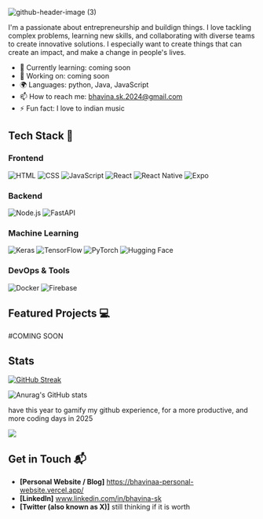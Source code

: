 ![github-header-image (3)](https://github.com/user-attachments/assets/4182fce0-5e69-4032-9185-e806bc905b6a)

I'm a passionate about entrepreneurship and buildign things. I love tackling complex problems, learning new skills, and collaborating with diverse teams to create innovative solutions. I especially want to create things that can create an impact, and make a change in people's lives.

- 🌱 Currently learning: coming soon
- 🔭 Working on: coming soon
- 🌍 Languages: python, Java, JavaScript
- 📫 How to reach me: bhavina.sk.2024@gmail.com
- ⚡ Fun fact: I love to indian music


## Tech Stack 🧠

### Frontend
![HTML](https://img.shields.io/badge/-HTML-E34F26?style=flat-square&logo=html5&logoColor=white)
![CSS](https://img.shields.io/badge/-CSS-1572B6?style=flat-square&logo=css3&logoColor=white)
![JavaScript](https://img.shields.io/badge/-JavaScript-F7DF1E?style=flat-square&logo=javascript&logoColor=black)
![React](https://img.shields.io/badge/-React-61DAFB?style=flat-square&logo=react&logoColor=black)
![React Native](https://img.shields.io/badge/React_Native-20232A?style=for-the-badge&logo=react&logoColor=61DAFB)
![Expo](https://img.shields.io/badge/Expo-1B1F23?style=for-the-badge&logo=expo&logoColor=white)

### Backend
![Node.js](https://img.shields.io/badge/-Node.js-339933?style=flat-square&logo=node.js&logoColor=white)
![FastAPI](https://img.shields.io/badge/fastapi-109989?style=for-the-badge&logo=FASTAPI&logoColor=white)

### Machine Learning
![Keras](https://img.shields.io/badge/Keras-FF0000?style=for-the-badge&logo=keras&logoColor=white)
![TensorFlow](https://img.shields.io/badge/TensorFlow-FF6F00?style=for-the-badge&logo=tensorflow&logoColor=white)
![PyTorch](https://img.shields.io/badge/PyTorch-EE4C2C?style=for-the-badge&logo=pytorch&logoColor=white)
![Hugging Face](https://img.shields.io/badge/-HuggingFace-FDEE21?style=for-the-badge&logo=HuggingFace&logoColor=black)

### DevOps & Tools
![Docker](https://img.shields.io/badge/Docker-2CA5E0?style=for-the-badge&logo=docker&logoColor=white)
![Firebase](https://img.shields.io/badge/firebase-ffca28?style=for-the-badge&logo=firebase&logoColor=black)


## Featured Projects 💻

#COMING SOON


## Stats

[![GitHub Streak](https://github-readme-streak-stats.herokuapp.com?user=bhavinaa&theme=dark)](https://git.io/streak-stats)

![Anurag's GitHub stats](https://github-readme-stats.vercel.app/api?username=bhavinaa&show_icons=true&theme=radical)

have this year to gamify my github experience, for a more productive, and more coding days in 2025

![](https://komarev.com/ghpvc/?username=bhavinaa&base=10)

## Get in Touch 📬

- **[Personal Website / Blog]** https://bhavinaa-personal-website.vercel.app/
- **[LinkedIn]** www.linkedin.com/in/bhavina-sk
- **[Twitter (also known as X)]** still thinking if it is worth


